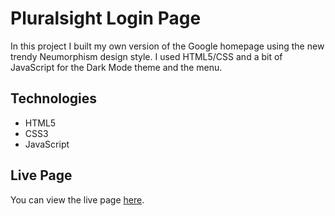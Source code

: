 # Pluralsight Login Page

In this project I built my own version of the Google homepage using the new trendy Neumorphism design style. I used HTML5/CSS and a bit of JavaScript for the Dark Mode theme and the menu.

## Technologies

- HTML5
- CSS3
- JavaScript

## Live Page

You can view the live page [here](https://robertruse.github.io/google-neumorphism/).
